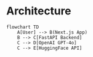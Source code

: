 # Architecture

```mermaid
flowchart TD
    A[User] --> B(Next.js App)
    B --> C[FastAPI Backend]
    C --> D[OpenAI GPT-4o]
    C --> E[HuggingFace API]
```
